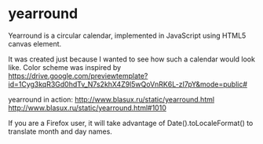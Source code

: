 # yearround
Yearround is a circular calendar, implemented in JavaScript using HTML5 canvas element.

It was created just because I wanted to see how such a calendar would look like.
Color scheme was inspired by https://drive.google.com/previewtemplate?id=1Cyg3kqR3Gd0hdTv_N7s2khX4Z9l5wQoVnRK6L-zI7pY&mode=public#

yearround in action: http://www.blasux.ru/static/yearround.html
http://www.blasux.ru/static/yearround.html#1010

If you are a Firefox user, it will take advantage of Date().toLocaleFormat() to translate month and day names.
